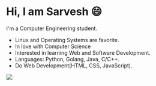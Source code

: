 # Hi, I am Sarvesh 😄

I'm a Computer Engineering student.
-  Linux and Operating Systems are favorite.
-  In love with Computer Science
-  Interested in learning Web and Software Development.
-  Languages: Python, Golang, Java, C/C++.
-  Do Web Development(HTML, CSS, JavaScript).

<a href="https://github.com/anuraghazra/github-readme-stats">
  <img src="https://github-readme-stats.vercel.app/api/top-langs/?username=SarveshGulhane&layout=compact" />
</a>
